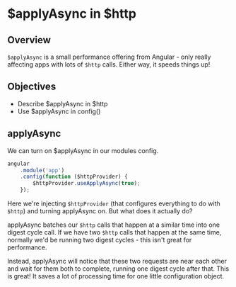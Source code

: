 # $applyAsync in $http

## Overview

`$applyAsync` is a small performance offering from Angular - only really affecting apps with lots of `$http` calls. Either way, it speeds things up!

## Objectives

- Describe $applyAsync in $http
- Use $applyAsync in config()

## applyAsync

We can turn on $applyAsync in our modules config.

```js
angular
	.module('app')
	.config(function ($httpProvider) {
        $httpProvider.useApplyAsync(true);
	});
```

Here we're injecting `$httpProvider` (that configures everything to do with `$http`) and turning applyAsync on. But what does it actually do?

applyAsync batches our `$http` calls that happen at a similar time into one digest cycle call. If we have two `$http` calls that happen at the same time, normally we'd be running two digest cycles - this isn't great for performance.

Instead, applyAsync will notice that these two requests are near each other and wait for them both to complete, running one digest cycle after that. This is great! It saves a lot of processing time for one little configuration object.